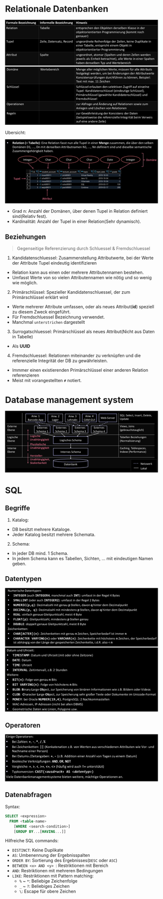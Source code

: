 # Relationale Datenbanken

![Basics](./img/basics.png)
![Basics 2](./img/basics2.png)

Ubersicht:

![Overview](./img/overview.png)

* Grad n: Anzahl der Domänen, über denen Tupel in Relation definiert sind(Relativ fest).
* Kardinalität: Anzahl der Tupel in einer Relation(Sehr dynamisch).

## Beziehungen

> Gegenseitige Referenzierung durch Schluessel & Fremdschluessel

1. Kandidatenschluessel: Zusammenstellung Attributwerte, bei der Werte der Attribute Tupel eindeutig identifizieren
  * Relation kann aus einen oder mehrere Attributennamen bestehen.
  * Umfasst Werte von so vielen Attributennamen wie nötig und so wenig wie möglich.
2. Primärschlüssel: Spezieller Kandidatenschluessel, der zum Primärschlüssel erklärt wird
  * Werte mehrerer Attribute umfassen, oder als neues Attribut(**id**) speziell zu diesem Zweck eingeführt.
  * Für Fremdschluessel Bezeichnung verwendet.
  * Manchmal `unterstrichen` dargestellt
3. Surrogatschluessel: Primärschlüssel als neues Attribut(Nicht aus Daten in Tabelle)
  * Als __UUID__
4. Fremdschluessel: Relationen miteinander zu verknüpfen und die referenzielle Integrität der DB zu gewährleisten.
  * Immmer einen existierenden Primärschlüssel einer anderen Relation referenzieren
  * Meist mit vorangestellten `#` notiert.

# Database management system

![DBMS](./img/dbms.png)

<!-- TODO beschr. der Einzelnen Schichten  ? -->

# SQL

## Begriffe

1. Katalog:
  * DB besitzt mehrere Kataloge.
  * Jeder Katalog besitzt mehrere Schemata.
2. Schema:
  * In jeder DB mind. 1 Schema.
  * In jedem Schema kann es Tabellen, Sichten, ... mit eindeutigen Namen geben.

## Datentypen

![Datentypen](./img/datentypen1.png)
![Datentypen](./img/datentypen2.png)

## Operatoren

![Operatoren](./img/operatoren.png)

## Datenabfragen

Syntax:

```SQL
SELECT <expression>
  FROM <table-name>
    [WHERE <search-condition>]
    [GROUP BY...[HAVING...]]
```

Hilfreiche SQL commands:

* `DISTINCT`: Keine Duplikate
* `AS`: Umbenennung der Ergebnisspalten
* `ORDER BY`: Sortierung des Ergebnisses(`DESC` oder `ASC`)
* `BETWEEN <x> AND <y> `: Restriktionen mit Bereich
* `AND`: Restriktionen mit mehreren Bedingungen
* `LIKE`: Restriktionen mit Pattern matching:
  * `%` ~ `*`: Beliebige Zeichenfolge
  * `_`  ~ `?`: Beliebiges Zeichen
  * `\`: Escape für obere Zeichen

<!-- WIP SLIDE 75 -->
